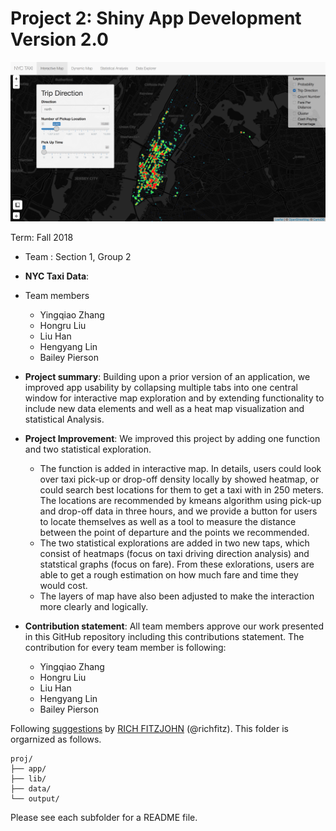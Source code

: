 # Project 2: Shiny App Development Version 2.0

![screenshot](data/screenshot.png)

Term: Fall 2018

+ Team : Section 1, Group 2
+ **NYC Taxi Data**: 
+ Team members
	+ Yingqiao Zhang
	+ Hongru Liu
	+ Liu Han
	+ Hengyang Lin
	+ Bailey Pierson

+ **Project summary**: Building upon a prior version of an application, we improved app usability by collapsing multiple tabs into one central window for interactive map exploration and by extending functionality to include new data elements and well as a heat map visualization and statistical Analysis.

+ **Project Improvement**: We improved this project by adding one function and two statistical exploration. 
  + The function is added in interactive map. In details, users could look over taxi pick-up or drop-off density locally by showed heatmap, or could search best locations for them to get a taxi with in 250 meters. The locations are recommended by kmeans algorithm using pick-up and drop-off data in three hours, and we provide a button for users to locate themselves as well as a tool to measure the distance between the point of departure and the points we recommended. 
  + The two statistical explorations are added in two new taps, which consist of heatmaps (focus on taxi driving direction analysis) and statstical graphs (focus on fare). From these exlorations, users are able to get a rough estimation on how much fare and time they would cost. 
  + The layers of map have also been adjusted to make the interaction more clearly and logically.

+ **Contribution statement**: All team members approve our work presented in this GitHub repository including this contributions statement. The contribution for every team member is following:
	+ Yingqiao Zhang
	+ Hongru Liu
	+ Liu Han
	+ Hengyang Lin
	+ Bailey Pierson
	
Following [suggestions](http://nicercode.github.io/blog/2013-04-05-projects/) by [RICH FITZJOHN](http://nicercode.github.io/about/#Team) (@richfitz). This folder is orgarnized as follows.

```
proj/
├── app/
├── lib/
├── data/
└── output/
```

Please see each subfolder for a README file.


